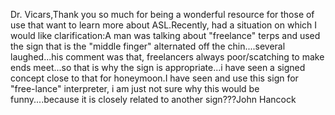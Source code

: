 Dr. Vicars,Thank you so much for being a wonderful resource for those of use that 
		want to learn more about ASL.Recently, had a situation on which I would like clarification:A man was talking about "freelance" terps and used the sign that is 
		the "middle finger" alternated off the chin....several laughed...his 
		comment was that, freelancers always poor/scatching to make ends 
		meet...so that is why the sign is appropriate...i have seen a signed 
		concept close to that for honeymoon.I have seen and use this sign for "free-lance" interpreter, i am just 
		not sure why this would be funny....because it is closely related to 
		another sign???John Hancock